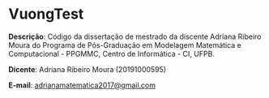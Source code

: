 # VuongTest

**Descrição**: Código da dissertação de mestrado da discente Adriana Ribeiro Moura do Programa de Pós-Graduação em Modelagem Matemática e Computacional - PPGMMC, Centro de Informática - CI, UFPB.

**Dicente**: Adriana Ribeiro Moura (20191000595)

**E-mail**: adrianamatematica2017@gmail.com 
